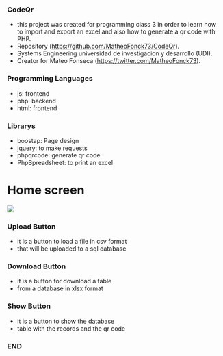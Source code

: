 ### CodeQr

- this project was created for programming class 3 in order to learn how to import and export an excel and also how to generate a qr code with PHP.
- Repository (https://github.com/MatheoFonck73/CodeQr).
- Systems Engineering universidad de investigacion y desarrollo (UDI).
- Creator for Mateo Fonseca (https://twitter.com/MatheoFonck73).

### Programming Languages

- js: frontend
- php: backend
- html: frontend

### Librarys

- boostap: Page design
- jquery: to make requests
- phpqrcode: generate qr code
- PhpSpreadsheet: to print an excel

# Home screen
![](https://imagizer.imageshack.com/img924/3518/IZzOkQ.png)

### Upload Button
- it is a button to load a file in csv format 
- that will be uploaded to a sql database

### Download Button
- it is a button for download a table 
- from a database in xlsx format

### Show Button
- it is a button to show the database 
- table with the records and the qr code

### END